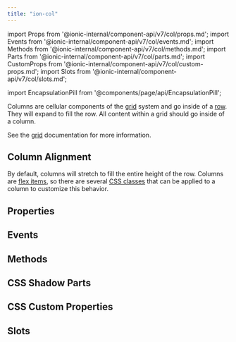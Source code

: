 ```yaml
---
title: "ion-col"
---
```


import Props from '@ionic-internal/component-api/v7/col/props.md';
import Events from '@ionic-internal/component-api/v7/col/events.md';
import Methods from '@ionic-internal/component-api/v7/col/methods.md';
import Parts from '@ionic-internal/component-api/v7/col/parts.md';
import CustomProps from '@ionic-internal/component-api/v7/col/custom-props.md';
import Slots from '@ionic-internal/component-api/v7/col/slots.md';

<head>
  <title>ion-col: Column Component Padding, Size and Other Properties</title>
  <meta name="description" content="ion-col is a column component that goes inside a row. Content within a grid goes inside of a column. Read more on column padding, size, and other properties." />
</head>

import EncapsulationPill from '@components/page/api/EncapsulationPill';

<EncapsulationPill type="shadow" />


Columns are cellular components of the [grid](./grid) system and go inside of a [row](./row). They will expand to fill the row. All content within a grid should go inside of a column.

See the [grid](./grid) documentation for more information.


## Column Alignment

By default, columns will stretch to fill the entire height of the row. Columns are [flex items](https://developer.mozilla.org/en-US/docs/Glossary/Flex_Item), so there are several [CSS classes](/docs/layout/css-utilities#flex-item-properties) that can be applied to a column to customize this behavior.




## Properties
<Props />

## Events
<Events />

## Methods
<Methods />

## CSS Shadow Parts
<Parts />

## CSS Custom Properties
<CustomProps />

## Slots
<Slots />
